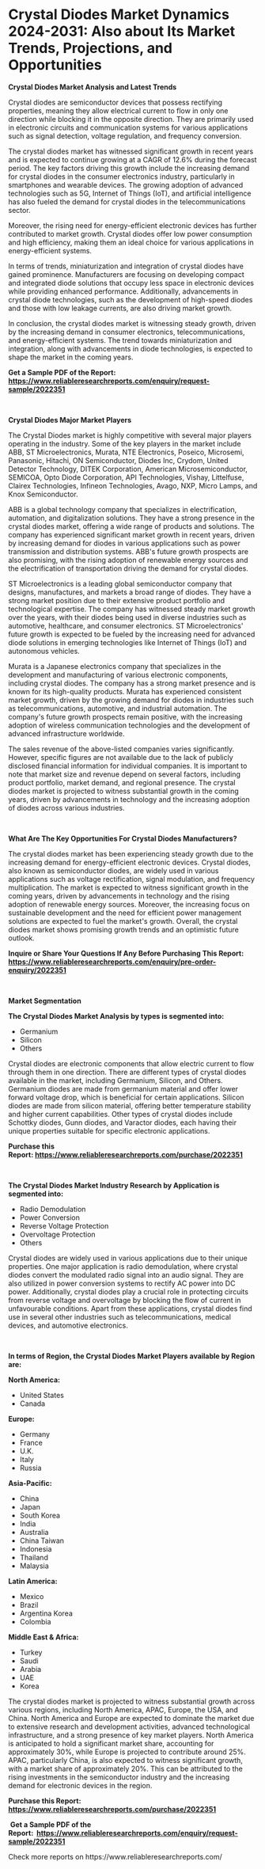 <p><h1>Crystal Diodes Market Dynamics 2024-2031: Also about Its Market Trends, Projections, and Opportunities</h1></p><p><strong>Crystal Diodes Market Analysis and Latest Trends</strong></p>
<p><p>Crystal diodes are semiconductor devices that possess rectifying properties, meaning they allow electrical current to flow in only one direction while blocking it in the opposite direction. They are primarily used in electronic circuits and communication systems for various applications such as signal detection, voltage regulation, and frequency conversion.</p><p>The crystal diodes market has witnessed significant growth in recent years and is expected to continue growing at a CAGR of 12.6% during the forecast period. The key factors driving this growth include the increasing demand for crystal diodes in the consumer electronics industry, particularly in smartphones and wearable devices. The growing adoption of advanced technologies such as 5G, Internet of Things (IoT), and artificial intelligence has also fueled the demand for crystal diodes in the telecommunications sector.</p><p>Moreover, the rising need for energy-efficient electronic devices has further contributed to market growth. Crystal diodes offer low power consumption and high efficiency, making them an ideal choice for various applications in energy-efficient systems.</p><p>In terms of trends, miniaturization and integration of crystal diodes have gained prominence. Manufacturers are focusing on developing compact and integrated diode solutions that occupy less space in electronic devices while providing enhanced performance. Additionally, advancements in crystal diode technologies, such as the development of high-speed diodes and those with low leakage currents, are also driving market growth.</p><p>In conclusion, the crystal diodes market is witnessing steady growth, driven by the increasing demand in consumer electronics, telecommunications, and energy-efficient systems. The trend towards miniaturization and integration, along with advancements in diode technologies, is expected to shape the market in the coming years.</p></p>
<p><strong>Get a Sample PDF of the Report:&nbsp; <a href="https://www.reliableresearchreports.com/enquiry/request-sample/2022351">https://www.reliableresearchreports.com/enquiry/request-sample/2022351</a></strong></p>
<p>&nbsp;</p>
<p><strong>Crystal Diodes Major Market Players</strong></p>
<p><p>The Crystal Diodes market is highly competitive with several major players operating in the industry. Some of the key players in the market include ABB, ST Microelectronics, Murata, NTE Electronics, Poseico, Microsemi, Panasonic, Hitachi, ON Semiconductor, Diodes Inc, Crydom, United Detector Technology, DITEK Corporation, American Microsemiconductor, SEMICOA, Opto Diode Corporation, API Technologies, Vishay, Littelfuse, Clairex Technologies, Infineon Technologies, Avago, NXP, Micro Lamps, and Knox Semiconductor.</p><p>ABB is a global technology company that specializes in electrification, automation, and digitalization solutions. They have a strong presence in the crystal diodes market, offering a wide range of products and solutions. The company has experienced significant market growth in recent years, driven by increasing demand for diodes in various applications such as power transmission and distribution systems. ABB's future growth prospects are also promising, with the rising adoption of renewable energy sources and the electrification of transportation driving the demand for crystal diodes.</p><p>ST Microelectronics is a leading global semiconductor company that designs, manufactures, and markets a broad range of diodes. They have a strong market position due to their extensive product portfolio and technological expertise. The company has witnessed steady market growth over the years, with their diodes being used in diverse industries such as automotive, healthcare, and consumer electronics. ST Microelectronics' future growth is expected to be fueled by the increasing need for advanced diode solutions in emerging technologies like Internet of Things (IoT) and autonomous vehicles.</p><p>Murata is a Japanese electronics company that specializes in the development and manufacturing of various electronic components, including crystal diodes. The company has a strong market presence and is known for its high-quality products. Murata has experienced consistent market growth, driven by the growing demand for diodes in industries such as telecommunications, automotive, and industrial automation. The company's future growth prospects remain positive, with the increasing adoption of wireless communication technologies and the development of advanced infrastructure worldwide.</p><p>The sales revenue of the above-listed companies varies significantly. However, specific figures are not available due to the lack of publicly disclosed financial information for individual companies. It is important to note that market size and revenue depend on several factors, including product portfolio, market demand, and regional presence. The crystal diodes market is projected to witness substantial growth in the coming years, driven by advancements in technology and the increasing adoption of diodes across various industries.</p></p>
<p>&nbsp;</p>
<p><strong>What Are The Key Opportunities For Crystal Diodes Manufacturers?</strong></p>
<p><p>The crystal diodes market has been experiencing steady growth due to the increasing demand for energy-efficient electronic devices. Crystal diodes, also known as semiconductor diodes, are widely used in various applications such as voltage rectification, signal modulation, and frequency multiplication. The market is expected to witness significant growth in the coming years, driven by advancements in technology and the rising adoption of renewable energy sources. Moreover, the increasing focus on sustainable development and the need for efficient power management solutions are expected to fuel the market's growth. Overall, the crystal diodes market shows promising growth trends and an optimistic future outlook.</p></p>
<p><strong>Inquire or Share Your Questions If Any Before Purchasing This Report: <a href="https://www.reliableresearchreports.com/enquiry/pre-order-enquiry/2022351">https://www.reliableresearchreports.com/enquiry/pre-order-enquiry/2022351</a></strong></p>
<p>&nbsp;</p>
<p><strong>Market Segmentation</strong></p>
<p><strong>The Crystal Diodes Market Analysis by types is segmented into:</strong></p>
<p><ul><li>Germanium</li><li>Silicon</li><li>Others</li></ul></p>
<p><p>Crystal diodes are electronic components that allow electric current to flow through them in one direction. There are different types of crystal diodes available in the market, including Germanium, Silicon, and Others. Germanium diodes are made from germanium material and offer lower forward voltage drop, which is beneficial for certain applications. Silicon diodes are made from silicon material, offering better temperature stability and higher current capabilities. Other types of crystal diodes include Schottky diodes, Gunn diodes, and Varactor diodes, each having their unique properties suitable for specific electronic applications.</p></p>
<p><strong>Purchase this Report:&nbsp;<a href="https://www.reliableresearchreports.com/purchase/2022351">https://www.reliableresearchreports.com/purchase/2022351</a></strong></p>
<p>&nbsp;</p>
<p><strong>The Crystal Diodes Market Industry Research by Application is segmented into:</strong></p>
<p><ul><li>Radio Demodulation</li><li>Power Conversion</li><li>Reverse Voltage Protection</li><li>Overvoltage Protection</li><li>Others</li></ul></p>
<p><p>Crystal diodes are widely used in various applications due to their unique properties. One major application is radio demodulation, where crystal diodes convert the modulated radio signal into an audio signal. They are also utilized in power conversion systems to rectify AC power into DC power. Additionally, crystal diodes play a crucial role in protecting circuits from reverse voltage and overvoltage by blocking the flow of current in unfavourable conditions. Apart from these applications, crystal diodes find use in several other industries such as telecommunications, medical devices, and automotive electronics.</p></p>
<p>&nbsp;</p>
<p><strong>In terms of Region, the Crystal Diodes Market Players available by Region are:</strong></p>
<p>
    <p> <strong> North America: </strong>
        <ul>
            <li>United States</li>
            <li>Canada</li>
        </ul>
        </p> 
    <p> <strong> Europe: </strong>
        <ul>
            <li>Germany</li>
            <li>France</li>
            <li>U.K.</li>
            <li>Italy</li>
            <li>Russia</li>
        </ul>
        </p> 
    <p> <strong> Asia-Pacific: </strong>
        <ul>
            <li>China</li>
            <li>Japan</li>
            <li>South Korea</li>
            <li>India</li>
            <li>Australia</li>
            <li>China Taiwan</li>
            <li>Indonesia</li>
            <li>Thailand</li>
            <li>Malaysia</li>
        </ul>
        </p> 
    <p> <strong> Latin America: </strong>
        <ul>
            <li>Mexico</li>
            <li>Brazil</li>
            <li>Argentina Korea</li>
            <li>Colombia</li>
        </ul>
        </p> 
    <p> <strong> Middle East & Africa: </strong>
        <ul>
            <li>Turkey</li>
            <li>Saudi</li>
            <li>Arabia</li>
            <li>UAE</li>
            <li>Korea</li>
        </ul>
    </p>
    </p>
<p><p>The crystal diodes market is projected to witness substantial growth across various regions, including North America, APAC, Europe, the USA, and China. North America and Europe are expected to dominate the market due to extensive research and development activities, advanced technological infrastructure, and a strong presence of key market players. North America is anticipated to hold a significant market share, accounting for approximately 30%, while Europe is projected to contribute around 25%. APAC, particularly China, is also expected to witness significant growth, with a market share of approximately 20%. This can be attributed to the rising investments in the semiconductor industry and the increasing demand for electronic devices in the region.</p></p>
<p><strong>Purchase this Report: <a href="https://www.reliableresearchreports.com/purchase/2022351">https://www.reliableresearchreports.com/purchase/2022351</a></strong></p>
<p>&nbsp;<strong>Get a Sample PDF of the Report:&nbsp;&nbsp;<a href="https://www.reliableresearchreports.com/enquiry/request-sample/2022351">https://www.reliableresearchreports.com/enquiry/request-sample/2022351</a></strong></p>
<p><strong></strong></p>
<p>Check more reports on https://www.reliableresearchreports.com/</p>